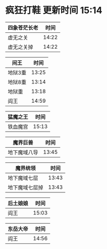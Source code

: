 # 疯狂打鞋 更新时间 15:14

| 四象苍茫长老   | 时间    |
|--------|-------|
| 虚无之关 | 14:22 |
| 虚无之关掉 | 14:22 |

| 间王   | 时间    |
|--------|-------|
| 地狱3重 | 13:25 |
| 地狱8重 | 13:14 |
| 地狱重 | 13:18 |
| 阎王 | 14:59 |

| 猛魔之王   | 时间    |
|--------|-------|
| 铁血魔宫 | 15:13 |

| 魔界巨兽   | 时间    |
|--------|-------|
| 地下魔域八导 | 13:45 |

| 魔界统领   | 时间    |
|--------|-------|
| 地下魔域七层 | 13:43 |
| 地下魔域七层掉 | 13:43 |

| 后土娘娘   | 时间    |
|--------|-------|
| 阎王 | 15:03 |

| 东岳大帝   | 时间    |
|--------|-------|
| 阎王 | 14:56 |